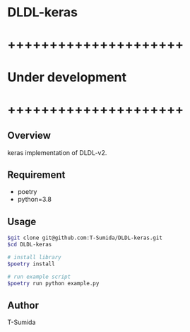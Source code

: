 # DLDL-keras

# +++++++++++++++++++++
# Under development
# +++++++++++++++++++++

## Overview
keras implementation of DLDL-v2.

## Requirement
- poetry
- python=3.8


## Usage
```bash
$git clone git@github.com:T-Sumida/DLDL-keras.git
$cd DLDL-keras

# install library
$poetry install

# run example script
$poetry run python example.py
```

## Author
T-Sumida
